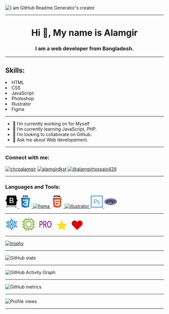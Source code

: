 
![I am GitHub Readme Generator's creator](https://pbs.twimg.com/profile_banners/2417267923/1691802496/600x200)

*************************************************************************************************************

<h1 align="center">Hi 👋, My name is Alamgir</h1>

<h3 align="center">I am a web developer from Bangladesh.</h3>


**********************************************************************


<h2 align="left">Skills:</h2>
<li>HTML</li>
<li>CSS</li>
<li>JavaScript</li>
<li>Photoshop</li>
<li>Illustrator</li>
<li>Figma</li>

**********************************************************************

- 🔭 I’m currently working on for Myself 
- 🌱 I’m currently learning JavaScript, PHP. 
- 👯 I’m looking to collaborate on Github. 
- 💬 Ask me about Web developement. 

************************************************************************
<h3 align="left">Connect with me:</h3>
<p align="left">
<a href="https://twitter.com/chcpalamgir" target="blank"><img align="center" src="https://raw.githubusercontent.com/rahuldkjain/github-profile-readme-generator/master/src/images/icons/Social/twitter.svg" alt="chcpalamgir" height="30" width="40" /></a>
<a href="https://fb.com/alamgirdkst" target="blank"><img align="center" src="https://raw.githubusercontent.com/rahuldkjain/github-profile-readme-generator/master/src/images/icons/Social/facebook.svg" alt="alamgirdkst" height="30" width="40" /></a>
<a href="https://www.youtube.com/c/@alamgirhossain429" target="blank"><img align="center" src="https://raw.githubusercontent.com/rahuldkjain/github-profile-readme-generator/master/src/images/icons/Social/youtube.svg" alt="@alamgirhossain429" height="30" width="40" /></a>
</p>

************************************************************************

<h3 align="left">Languages and Tools:</h3>
<p align="left"> <a href="https://getbootstrap.com" target="_blank" rel="noreferrer"> <img src="https://raw.githubusercontent.com/devicons/devicon/master/icons/bootstrap/bootstrap-plain-wordmark.svg" alt="bootstrap" width="40" height="40"/> </a> <a href="https://www.w3schools.com/css/" target="_blank" rel="noreferrer"> <img src="https://raw.githubusercontent.com/devicons/devicon/master/icons/css3/css3-original-wordmark.svg" alt="css3" width="40" height="40"/> </a> <a href="https://www.figma.com/" target="_blank" rel="noreferrer"> <img src="https://www.vectorlogo.zone/logos/figma/figma-icon.svg" alt="figma" width="40" height="40"/> </a> <a href="https://www.w3.org/html/" target="_blank" rel="noreferrer"> <img src="https://raw.githubusercontent.com/devicons/devicon/master/icons/html5/html5-original-wordmark.svg" alt="html5" width="40" height="40"/> </a> <a href="https://www.adobe.com/in/products/illustrator.html" target="_blank" rel="noreferrer"> <img src="https://www.vectorlogo.zone/logos/adobe_illustrator/adobe_illustrator-icon.svg" alt="illustrator" width="40" height="40"/> </a> <a href="https://www.photoshop.com/en" target="_blank" rel="noreferrer"> <img src="https://raw.githubusercontent.com/devicons/devicon/master/icons/photoshop/photoshop-line.svg" alt="photoshop" width="40" height="40"/> </a> <a href="https://www.php.net" target="_blank" rel="noreferrer"> <img src="https://raw.githubusercontent.com/devicons/devicon/master/icons/php/php-original.svg" alt="php" width="40" height="40"/> </a> </p>



************************************************************************



<a href='https://archiveprogram.github.com/'><img src='https://raw.githubusercontent.com/acervenky/animated-github-badges/master/assets/acbadge.gif' width='40' height='40'></a> <a href='https://docs.github.com/en/developers'><img src='https://raw.githubusercontent.com/acervenky/animated-github-badges/master/assets/devbadge.gif' width='40' height='40'></a> <a href='https://github.com/pricing'><img src='https://raw.githubusercontent.com/acervenky/animated-github-badges/master/assets/pro.gif' width='40' height='40'></a> <a href='https://stars.github.com/'><img src='https://raw.githubusercontent.com/acervenky/animated-github-badges/master/assets/starbadge.gif' width='35' height='35'></a> <a href='https://docs.github.com/en/github/supporting-the-open-source-community-with-github-sponsors'><img src='https://raw.githubusercontent.com/acervenky/animated-github-badges/master/assets/sponsorbadge.gif' width='35' height='35'></a> 

************************************************************************

[![trophy](https://github-profile-trophy.vercel.app/?username=coderalamgir)](https://github.com/ryo-ma/github-profile-trophy)


**********************************************************************

![GitHub stats](https://github-readme-stats.vercel.app/api?username=coderalamgir&show_icons=true)  

**********************************************************************

![GitHub Activity Graph](https://activity-graph.herokuapp.com/graph?username=coderalamgir)  
**********************************************************************

![GitHub metrics](https://metrics.lecoq.io/coderalamgir)  
**********************************************************************
![Profile views](https://gpvc.arturio.dev/coderalamgir)  
*********************************************

